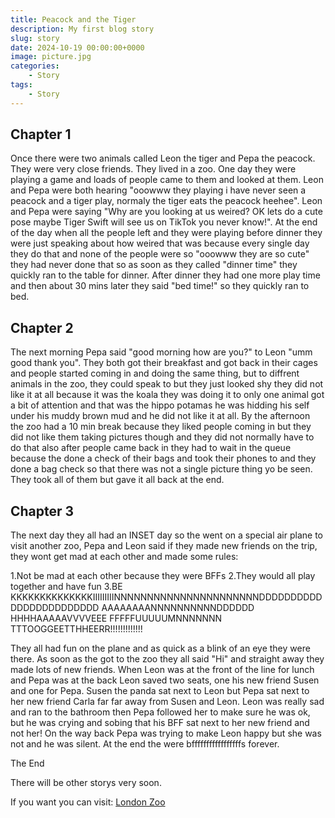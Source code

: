 ```yaml
---
title: Peacock and the Tiger
description: My first blog story
slug: story
date: 2024-10-19 00:00:00+0000
image: picture.jpg
categories:
    - Story
tags:
    - Story
---
```


## Chapter 1 

Once there were two animals called Leon the tiger and Pepa the peacock. They were very close friends. They lived in a zoo. One day they were playing a game and loads of people came to them and looked at them. Leon and Pepa were both hearing "ooowww they playing  i have never seen a peacock and a tiger play, normaly the tiger eats the peacock heehee". Leon and Pepa were saying "Why are you looking at us weired? OK lets do a cute pose maybe Tiger Swift will see us on TikTok you never know!". At the end of the day when all the people left and they were playing before dinner they were just speaking about how weired that was because every single day they do that and none of the people were so "ooowww they are so cute" they had never done that so as soon as they called "dinner time" they quickly ran to the table for dinner. After dinner they had one more play time and then about 30 mins later they said "bed time!" so they quickly ran to bed.

## Chapter 2

The next morning Pepa said "good morning how are you?" to Leon "umm good thank you". They both got their breakfast and got back in their cages and people started coming in and doing the same thing, but to diffrent animals in the zoo, they could speak to but they just looked shy they did not like it at all because it was the koala they was doing it to only one animal got a bit of attention and that was the hippo potamas he was hidding his self under his muddy brown mud and he did not like it at all. By the afternoon the zoo had a 10 min break because they liked people coming in but they did not like them taking pictures though and they did not normally have to do that also after people came back in they had to wait in the queue because the done a check of their bags and took their phones to and they done a bag check so that there was not a single picture thing yo be seen. They took all of them but gave it all back at the end.

## Chapter 3 

The next day they all had an INSET day so the went on a special air plane to visit another zoo, Pepa and Leon said if they made new friends on the trip, they wont get mad at each other and made some rules:

1.Not be mad at each other because they were BFFs
2.They would all play together and have fun
3.BE KKKKKKKKKKKKKKIIIIIIIIINNNNNNNNNNNNNNNNNNNNNNDDDDDDDDDDDDDDDDDDDDDDDD AAAAAAAANNNNNNNNNNDDDDDD HHHHAAAAAVVVVEEE  FFFFFUUUUUMNNNNNNN TTTOOGGEETTHHEERR!!!!!!!!!!!!!

They all had fun on the plane and as quick as a blink of an eye they were there. As soon as the got to the zoo they all said "Hi" and straight away they made lots of new friends. When Leon was at the front of the line for lunch and Pepa was at the back Leon saved two seats, one his new friend Susen and one for Pepa. Susen the panda sat next to Leon but Pepa sat next to her new friend Carla far far away from Susen and Leon. Leon was really sad and ran to the bathroom then Pepa followed her to make sure he was ok, but he was crying and sobing that his BFF sat next to her new friend and not her! On the way back Pepa was trying to make Leon happy but she was not and he was silent. At the end the were bfffffffffffffffffs forever.

The End 

There will be other storys very soon.

If you want you can visit: [London Zoo](https://www.londonzoo.org/)
